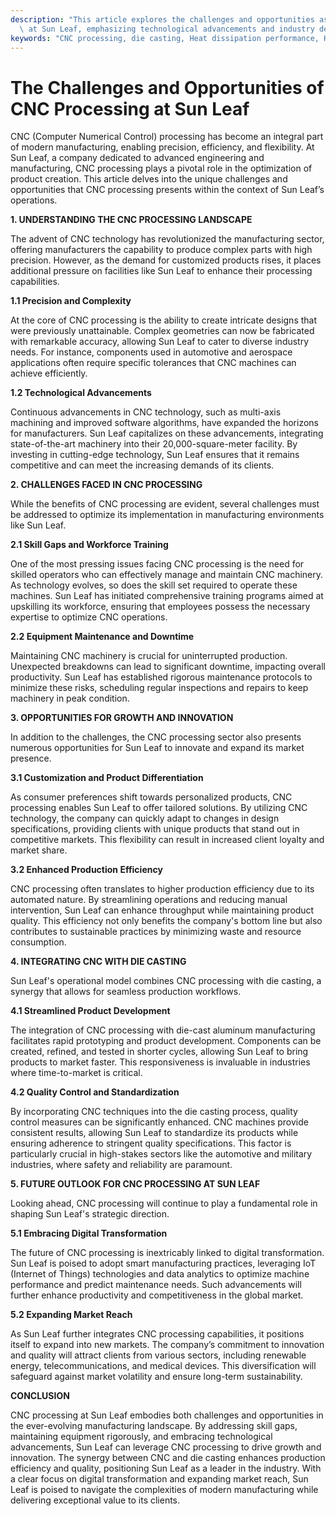 ```yaml
---
description: "This article explores the challenges and opportunities associated with CNC processing\
  \ at Sun Leaf, emphasizing technological advancements and industry demands."
keywords: "CNC processing, die casting, Heat dissipation performance, Heat dissipation efficiency"
---
```

# The Challenges and Opportunities of CNC Processing at Sun Leaf

CNC (Computer Numerical Control) processing has become an integral part of modern manufacturing, enabling precision, efficiency, and flexibility. At Sun Leaf, a company dedicated to advanced engineering and manufacturing, CNC processing plays a pivotal role in the optimization of product creation. This article delves into the unique challenges and opportunities that CNC processing presents within the context of Sun Leaf’s operations.

**1. UNDERSTANDING THE CNC PROCESSING LANDSCAPE**

The advent of CNC technology has revolutionized the manufacturing sector, offering manufacturers the capability to produce complex parts with high precision. However, as the demand for customized products rises, it places additional pressure on facilities like Sun Leaf to enhance their processing capabilities. 

**1.1 Precision and Complexity**

At the core of CNC processing is the ability to create intricate designs that were previously unattainable. Complex geometries can now be fabricated with remarkable accuracy, allowing Sun Leaf to cater to diverse industry needs. For instance, components used in automotive and aerospace applications often require specific tolerances that CNC machines can achieve efficiently.

**1.2 Technological Advancements**

Continuous advancements in CNC technology, such as multi-axis machining and improved software algorithms, have expanded the horizons for manufacturers. Sun Leaf capitalizes on these advancements, integrating state-of-the-art machinery into their 20,000-square-meter facility. By investing in cutting-edge technology, Sun Leaf ensures that it remains competitive and can meet the increasing demands of its clients.

**2. CHALLENGES FACED IN CNC PROCESSING**

While the benefits of CNC processing are evident, several challenges must be addressed to optimize its implementation in manufacturing environments like Sun Leaf.

**2.1 Skill Gaps and Workforce Training**

One of the most pressing issues facing CNC processing is the need for skilled operators who can effectively manage and maintain CNC machinery. As technology evolves, so does the skill set required to operate these machines. Sun Leaf has initiated comprehensive training programs aimed at upskilling its workforce, ensuring that employees possess the necessary expertise to optimize CNC operations.

**2.2 Equipment Maintenance and Downtime**

Maintaining CNC machinery is crucial for uninterrupted production. Unexpected breakdowns can lead to significant downtime, impacting overall productivity. Sun Leaf has established rigorous maintenance protocols to minimize these risks, scheduling regular inspections and repairs to keep machinery in peak condition.

**3. OPPORTUNITIES FOR GROWTH AND INNOVATION**

In addition to the challenges, the CNC processing sector also presents numerous opportunities for Sun Leaf to innovate and expand its market presence.

**3.1 Customization and Product Differentiation**

As consumer preferences shift towards personalized products, CNC processing enables Sun Leaf to offer tailored solutions. By utilizing CNC technology, the company can quickly adapt to changes in design specifications, providing clients with unique products that stand out in competitive markets. This flexibility can result in increased client loyalty and market share.

**3.2 Enhanced Production Efficiency**

CNC processing often translates to higher production efficiency due to its automated nature. By streamlining operations and reducing manual intervention, Sun Leaf can enhance throughput while maintaining product quality. This efficiency not only benefits the company's bottom line but also contributes to sustainable practices by minimizing waste and resource consumption.

**4. INTEGRATING CNC WITH DIE CASTING**

Sun Leaf's operational model combines CNC processing with die casting, a synergy that allows for seamless production workflows.

**4.1 Streamlined Product Development**

The integration of CNC processing with die-cast aluminum manufacturing facilitates rapid prototyping and product development. Components can be created, refined, and tested in shorter cycles, allowing Sun Leaf to bring products to market faster. This responsiveness is invaluable in industries where time-to-market is critical.

**4.2 Quality Control and Standardization**

By incorporating CNC techniques into the die casting process, quality control measures can be significantly enhanced. CNC machines provide consistent results, allowing Sun Leaf to standardize its products while ensuring adherence to stringent quality specifications. This factor is particularly crucial in high-stakes sectors like the automotive and military industries, where safety and reliability are paramount.

**5. FUTURE OUTLOOK FOR CNC PROCESSING AT SUN LEAF**

Looking ahead, CNC processing will continue to play a fundamental role in shaping Sun Leaf's strategic direction.

**5.1 Embracing Digital Transformation**

The future of CNC processing is inextricably linked to digital transformation. Sun Leaf is poised to adopt smart manufacturing practices, leveraging IoT (Internet of Things) technologies and data analytics to optimize machine performance and predict maintenance needs. Such advancements will further enhance productivity and competitiveness in the global market.

**5.2 Expanding Market Reach**

As Sun Leaf further integrates CNC processing capabilities, it positions itself to expand into new markets. The company’s commitment to innovation and quality will attract clients from various sectors, including renewable energy, telecommunications, and medical devices. This diversification will safeguard against market volatility and ensure long-term sustainability.

**CONCLUSION**

CNC processing at Sun Leaf embodies both challenges and opportunities in the ever-evolving manufacturing landscape. By addressing skill gaps, maintaining equipment rigorously, and embracing technological advancements, Sun Leaf can leverage CNC processing to drive growth and innovation. The synergy between CNC and die casting enhances production efficiency and quality, positioning Sun Leaf as a leader in the industry. With a clear focus on digital transformation and expanding market reach, Sun Leaf is poised to navigate the complexities of modern manufacturing while delivering exceptional value to its clients.
